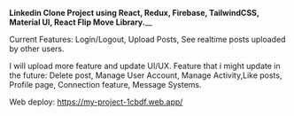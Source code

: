 **Linkedin Clone Project using React, Redux, Firebase, TailwindCSS, Material UI, React Flip Move Library.**__

Current Features: Login/Logout, Upload Posts, See realtime posts uploaded by other users.

I will upload more feature and update UI/UX.
Feature that i might update in the future: Delete post, Manage User Account, Manage Activity,Like posts, Profile page, Connection feature, Message Systems.

Web deploy: https://my-project-1cbdf.web.app/
